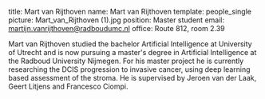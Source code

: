 title: Mart van Rijthoven
name: Mart van Rijthoven
template: people_single
picture: Mart_van_Rijthoven (1).jpg
position: Master student
email: martijn.vanrijthoven@radboudumc.nl
office: Route 812, room 2.39

Mart van Rijthoven studied the bachelor Artificial Intelligence at University of Utrecht and is now pursuing a master's degree in Artificial Intelligence at the Radboud University Nijmegen. For his master project he is currently researching the DCIS progression to invasive cancer, using deep learning based assessment of the stroma. He is supervised by Jeroen van der Laak, Geert Litjens and Francesco Ciompi.
